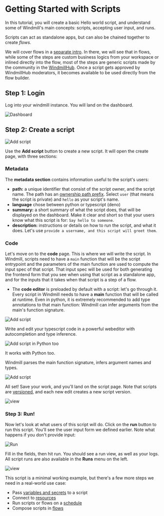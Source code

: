 # Getting Started with Scripts

In this tutorial, you will create a basic Hello world script, and understand
some of Windmill's main concepts: scripts, accepting user input, and runs. 

Scripts can act as standalone apps, but can also be chained together to 
create *flows*.

We will cover flows in a [separate intro](./intro_flows). In there, we will see
that in flows, while some of the steps are custom business logics from
your workspace or inlined directly into the flow, most of the steps are generic
scripts made by the community in the [WindmillHub](https://hub.windmill.dev). 
Once a script gets approved by WindmillHub moderators, it becomes available
to be used directly from the flow builder.

## Step 1: Login

Log into your windmill instance. You will land on the dashboard.

![Dashboard](./assets/intro/dashboard.png)

## Step 2: Create a script

![Add script](./assets/intro/add-script.png)

Use the **Add script** button to create a new script. It will open the create
page, with three sections:

### Metadata

The **metadata section** contains information useful to the script's users:

- **path:** a unique identifier that consist of the script owner, and the script
  name. The path has an [ownership path prefix](../reference#owner). Select
  `user` (that means the script is private) and `hello` as your script's name.
- **language** chose between python or typescript (deno)
- **summary:** a short summary of what the script does, that will be displayed
  on the dashboard. Make it clear and short so that your users know what this
  script is for: `Say hello to someone`.
- **description:** instructions or details on how to run the script, and what it
  does. Let's use `provide a username, and this script will greet them`.

### Code

Let's move on to the **code** page. This is where we will write the script. In
Windmill, scripts need to have a `main` function that will be the script
entrypoint and the parameters of the main function are used to compute the input
spec of that script. That input spec will be used for both generating the
frontend form that you see when using that script as a standalone app, and for
the inputs that it takes when that script is a step of a flow.

- The **code editor** is preloaded by default with a script: let's go through
  it. Every script in Windmill needs to have a **main** function that will be
  called at runtime. Even in python, it is extremely recommended to add type
  annotations to that main function: Windmill can infer arguments from the
  main's function signature.

![Add script](./assets/intro/add-script-2.png)

Write and edit your typescript code in a powerful webeditor with autocompletion
and type inference.

![Add script in Python too](./assets/intro/add-script-2-python.png)

It works with Python too.

Windmill parses the main function signature, infers argument names and types.

![Add script](./assets/intro/add-script-3.png)

All set! Save your work, and you'll land on the script page. Note that scripts
are [versioned](../reference#versioning), and each new edit creates a new script
version.

![view](./assets/intro/view-script.png)

### Step 3: Run!

Now let's look at what users of this script will do. Click on the **run** button
to run this script. You'll see the user input form we defined earlier. Note what
happens if you don't provide input:

![Run](./assets/intro/run-script.png)

Fill in the fields, then hit run. You should see a run view, as well as your
logs. All script runs are also available in the **Runs** menu on the left.

![view](./assets/intro/view-result.png)

This script is a minimal working example, but there's a few more steps we need
in a real-world use case:

- Pass [variables and secrets](../how-tos/variables_and_secrets) to a script
- Connect to [resources](../how-tos/create_resources)
- Run scripts or flows on a [schedule](../how-tos/schedule)
- Compose scripts in [flows](./intro_flows)
